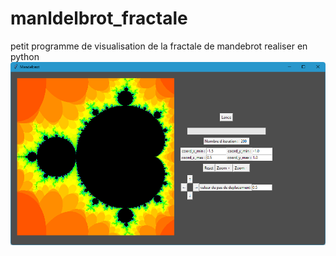 # manldelbrot_fractale
petit programme de visualisation de la fractale de mandebrot realiser en python
![alt text](/image/img_mandelbrot.png)
